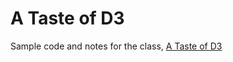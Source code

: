 # A Taste of D3

Sample code and notes for the class, [A Taste of D3](http://aschneiderman.github.io/a-taste-of-d3/)
